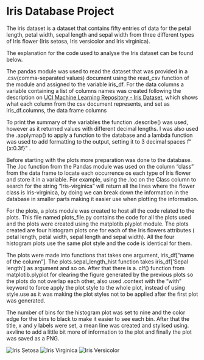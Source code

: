 # Iris Database Project

The iris dataset is a dataset that contains fifty entries of data for the petal length, petal width, sepal length and sepal width from three different types of Iris flower (Iris setosa, Iris versicolor and Iris virginica).

The explanation for the code used to analyse the Iris dataset can be found below.

The pandas module was used to read the dataset that was provided in a .csv(comma-separated values) document using the read_csv function of the module and assigned to the variable iris_df. For the data columns a variable containing a list of columns names was created following the description on [UCI Machine Learning Repository - Iris Dataset](https://archive.ics.uci.edu/ml/datasets/iris), which shows what each column from the csv document represents, and set as iris_df.columns, the data frame columns

To print the summary of the variables the function .describe() was used, however as it returned values with different decimal lengths. I was also used the .applymap() to apply a function to the database and a lambda function was used to add formatting to the output, setting it to 3 decimal spaces f"{x:0.3f}" .

Before starting with the plots more preparation was done to the database. The .loc function from the Pandas module was used on the column “class” from the data frame to locate each occurrence os each type of Iris flower and store it in a variable. For example, using the .loc on the Class column to search for the string “Iris-virginica” will return all the lines where the flower class is Iris-virginica, by doing we can break down the information in the database in smaller parts making it easier use when plotting the information.

For the plots, a plots module was created to host all the code related to the plots. This file named plots_file.py contains the code for all the plots used and the plots were created using the matplotib.plyplot module.
The plots created are four histogram plots one for each of the Iris flowers attributes ( petal length, petal width, sepal length and sepal width). All the four histogram plots use the same plot style and the code is identical for them.

The plots were made into functions that takes one argument,  iris_df[“name of the column”]. The plots.sepal_length_hist function takes iris_df['Sepal length'] as argument and so on. 
After that there is a. clf() function from matplotib.plyplot for clearing the figure generated by the previous plots so the plots do not overlap each other, also used .context with the “with” keyword to force apply the plot style to the whole plot, instead of using style.use as it was making the plot styles not to be applied after the first plot was generated.

The number of bins for the histogram plot was set to nine and the color edge for the bins to black to make it easier to see each bin. After that the title, x and y labels were set, a mean line was created and stylised using. axvline to add a little bit more of information to the plot and finally the plot was saved as a PNG.




![Iris Setosa](https://www.google.com/url?sa=i&url=https%3A%2F%2Fwww.plant-world-seeds.com%2Fstore%2Fview_seed_item%2F6010&psig=AOvVaw1OC8i7rQk0_sCaSyPa0P4c&ust=1650892562942000&source=images&cd=vfe&ved=0CAwQjRxqFwoTCNDDip_krPcCFQAAAAAdAAAAABAD)
![Iris Virginica](https://www.google.com/url?sa=i&url=https%3A%2F%2Fwww.fs.fed.us%2Fwildflowers%2Fbeauty%2Firis%2FBlue_Flag%2Firis_virginica.shtml&psig=AOvVaw16NtNIGyxmfRV_jReyEFba&ust=1650892606355000&source=images&cd=vfe&ved=0CAwQjRxqFwoTCJiPuq7krPcCFQAAAAAdAAAAABAD)
![Iris Versicolor](https://www.google.com/url?sa=i&url=https%3A%2F%2Fwww.etsy.com%2Fie%2Flisting%2F492772424%2Firis-versicolor-blue-flag-dagger-flower&psig=AOvVaw1J10Ml9cHwPGgJbrUqmBeG&ust=1650892641097000&source=images&cd=vfe&ved=0CAwQjRxqFwoTCKiAo8DkrPcCFQAAAAAdAAAAABAD)

